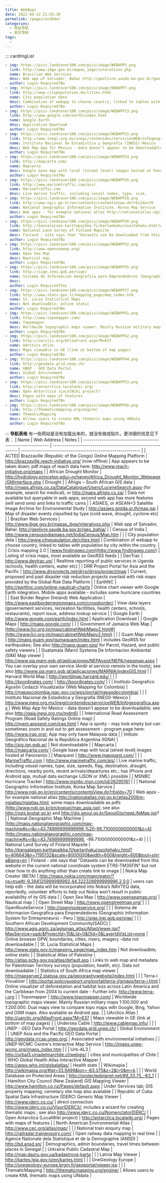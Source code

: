 ```yaml
---
title: WebApps
date: 2022-04-12 21:55:39
permalink: /pages/ecd94e/
categories:
  - 网址导航
  - 英文导航
tags:
  - 
---
```

::: cardImgList
```yaml
- img: https://pics.landcover100.com/pics/image/WEBAPP5.png
  link: http://www.ibge.gov.br/mapas_ibge/interativos.php
  name: Brazilian Web Services
  desc: Web app of Salvador, Bahai http://geolivre.saude.ba.gov.br/geo_bahia/
  author: Login Required?No
- img: https://pics.landcover100.com/pics/image/WEBAPP7.png
  link: http://www.citypopulation.de/cities.html
  name: City population data
  desc: Combination of webapp to choose country, linked to tables with population by city within the 
  author: Login Required?No
- img: https://pics.landcover100.com/pics/image/WEBAPP13.png
  link: http://www.google.com/earth/index.html
  name: Google Earth
  desc: Application Download
  author: Login Required?No
- img: https://pics.landcover100.com/pics/image/WEBAPP21.png
  link: http://www.inegi.org.mx/inegi/contenidos/serviciosWEB/infogeografica.aspx
  name: Instituto Nacional de Estadistica y Geografia (INEGI)-Mexico
  desc: Web Map App for Mexico - data doesn't appear to be downloadable; see also http://gaia.inegi.o
  author: Login Required?No
- img: https://pics.landcover100.com/pics/image/WEBAPP24.png
  link: http://mapcarta.com/
  name: Mapcarta
  desc: Google base map with local (street level) images hosted at Panoramio 
  author: Login Required?No
- img: https://pics.landcover100.com/pics/image/WEBAPP26.png
  link: http://www.marinetraffic.com/ais/
  name: MarineTraffic.com
  desc: Live marine traffic, including vessel names, type, size,
- img: https://pics.landcover100.com/pics/image/WEBAPP28.png
  link: http://www.ngii.go.kr/en/contents/contentsView.do?rbsIdx=70
  name: National Geographic Information Institute, Korea Map Service
  desc: Web apps - for example national atlas http://nationalatlas.ngii.go.kr/atlas2008/e-ngiatlas/ng
  author: Login Required?No
- img: https://pics.landcover100.com/pics/image/WEBAPP30.png
  link: http://kansalaisen.karttapaikka.fi/kartanhaku/osoitehaku.html?e=406643&n=7195132&scale=800000
  name: National Land Survey of Finland Mapsite
  desc: Finland - site says that "Datasets can be downloaded from this website in the current nationa
  author: Login Required?No
- img: https://pics.landcover100.com/pics/image/WEBAPP32.png
  link: http://www.openseamap.org/
  name: Open Sea Map
  desc: Nautical map
  author: Login Required?No
- img: https://pics.landcover100.com/pics/image/WEBAPP35.png
  link: http://sige.inei.gob.pe/sige/
  name: Sistema de Informacion Geografica para Emprendedores (Geographic Information System for Entre
  desc:  
  author: Login Required?Yes
- img: https://pics.landcover100.com/pics/image/WEBAPP37.png
  link: http://www.stats.gov.lc/mapping_page/map_index.htm
  name: St. Lucia Statistical Maps
  desc: Not downloadble; online static
  author: Login Required?No
- img: https://pics.landcover100.com/pics/image/WEBAPP41.png
  link: http://www.topomapper.com/
  name: Topomapper
  desc: Worldwide topographic maps viewer. Mainly Russian military maps 1:100.000 and 1:200.000. Dual
  author: Login Required?No
- img: https://pics.landcover100.com/pics/image/WEBAPP42.png
  link: http://uarctic.org/AtlasFront.aspx?M=637
  name: UArctics Atlas
  desc: Maps viewable in GE (link at bottom of map pages)
  author: Login Required?No
- img: https://pics.landcover100.com/pics/image/WEBAPP44.png
  link: http://geodata.grid.unep.ch/
  name: UNEP - GEO Data Portal
  desc: Global Environment
  author: Login Required?No
- img: https://pics.landcover100.com/pics/image/WEBAPP53.png
  link: http://antarctica.localwiki.org/
  name: Open Antarctica (LocalWiki project)
  desc: Pages with maps of features
  author: Login Required?No
- img: https://pics.landcover100.com/pics/image/WEBAPP60.png
  link: http://thematicmapping.org/engine/
  name: ThematicMapping
  desc: Allows users to create KML thematic maps using UNdata
  author: Login Required?No
```
:::
**导航表格**
有一些网站是没有加载出来的，就没有做成贴片。更详细的信息见下表：
| Name                                                         | Web Address                                                  | Notes                                                        |
| ------------------------------------------------------------ | ------------------------------------------------------------ | ------------------------------------------------------------ |
| ACTED  Brazzaville (Republic of the Congo)  Online Mapping Platform | http://brazzaville.reach-initiative.org/  (now offline)      | App appears to be taken down;  pdf maps of reach data here: http://www.reach-initiative.org/maps |
| African  Drought Monitor                                     | http://hydrology.princeton.edu/~nchaney/Africa_Drought_Monitor_Webpage/GMinterface.php | Drought                                                      |
| Afrigis – South African GIS data                             | http://maps.afrigis.co.za/DataCatalogue/Users/LuceneSearch.aspx  (for example, search for medical), or http://maps.afrigis.co.za/ | Data not available  but queryable in web apps; second web app has more features (will send sms)  and links to traffic cams |
| ASIAES,  or ASEAN+3 Satellite Image Archive for Environmental Study | http://asiaes.gistda.or.th/map.jsp                           | Map of disaster events  classified by type (cold wave, drought, cyclone etc) |
| Brazilian  Web Services                                      | http://www.ibge.gov.br/mapas_ibge/interativos.php            | Web app of Salvador, Bahai:  http://geolivre.saude.ba.gov.br/geo_bahia/ |
| Census  of India                                             | http://www.censusindiamaps.net/IndiaCensus/Map.htm           |                                                              |
| City  population data                                        | http://www.citypopulation.de/cities.html                     | Combination of webapp to choose  country, linked to tables with population by city within the country. |
| Crisis  mapping 2.0                                          | [www.findinggeo.com](http://www.findinggeo.com/)             | Listing of crisis maps, most  available as GeoRSS feeds      |
| DevTrac                                                      | http://www.devtrac.ug/                                       | Realtime reporting of public  services in Uganda (schools, health centers, water etc) |
| DRR  Project Portal for Asia and the Pacific                 | http://www.drrprojects.net/drrp/drrpp/project/map            | Current, proposed and past  disaster risk reduction projects overlaid with risk maps provided by the  Global Risk Data Platform |
| EarthNC                                                      | http://earthnc.com/online-nautical-charts                    | Online chart viewer with Google  Earth integration. Mobile apps available - includes some hurricane countries |
| East  Border Region (Ireland) Web Application                | http://www.eastborderregionmaps.com/crossborder/             | View data layers (governement  services, recreation facitlities, health centers, schools, restaurants),  report issue, address lookup service |
| Google  Earth                                                | http://www.google.com/earth/index.html                       | Application Download                                         |
| Google  Maps                                                 | http://maps.google.com/                                      |                                                              |
| Government  of Jamaica Web Map                               | [http://www.licj.org.jm/map/cabinetWebMapv2.html#](http://www.licj.org.jm/map/cabinetWebMapv2.html) |                                                              |
| Guam  Map viewer                                             | http://maps.guam.gov/gumaguam/index.html                     | includes GeoRSS for earthquakes;  See also http://maps.guam.gov/ for Parcel, Hazard, and public safety viewers |
| Guatamala (Marn)  Systema De Informacion Ambiental (SIM) Map viewer | http://www.sia.marn.gob.gt/aplicaciones/NEPAssist/NEPA/nepamap.aspx | You can overlay your own service  (Andir el servicio remoto in the tools); see also  http://www.sia.marn.gob.gt/aplicaciones/MARNIA/indexGIS.html |
| Harvard  World Map                                           | http://worldmap.harvard.edu/                                 |                                                              |
| http://koordinates.com/                                      | http://koordinates.com/                                      |                                                              |
| Instituto  Geografico Agustin Codazzi Visualizador (Web Mapping for Colombia) | http://mapascolombia.igac.gov.co/wps/portal/mapasdecolombia/ |                                                              |
| Instituto  Nacional de Estadistica y Geografia (INEGI)-Mexico | http://www.inegi.org.mx/inegi/contenidos/serviciosWEB/infogeografica.aspx | Web Map App for Mexico - data  doesn't appear to be downloadable; see also http://gaia.inegi.org.mx/mdm6/ |
| International  Road Assessment Program (Road Safety Ratings Online map) | http://nyem.appspot.com/irap.html                            | App is spotty - may look  empty but can sometimes zoom in and out to get assessment - program  page here: http://www.irap.org/; App may only have Malaysia data |
| Intituto  Geográfico Nacional de la República Argentina (IGNA) | http://sig.ign.gob.ar/                                       | Not downloadable                                             |
| Mapcarta                                                     | http://mapcarta.com/                                         | Google base map with local  (street level) images hosted at Panoramio |
| Mapquest                                                     | http://www.mapquest.com/                                     |                                                              |
| [MarineTraffic.com](http://marinetraffic.com/)               | http://www.marinetraffic.com/ais/                            | Live marine traffic, including  vessel names, type, size, speeds, flag, destination,  draught, directions, nearby ports, recent arrivals/departures etc.; has  iPhone and Android app, mutual data exchange (JSON or XML) possible |
| MSNBC  Hurricane Tracker                                     | http://www.msnbc.msn.com/id/26295161                         |                                                              |
| National  Geographic Information Institute, Korea Map Service | http://www.ngii.go.kr/en/contents/contentsView.do?rbsIdx=70  | Web apps - for example national  atlas http://nationalatlas.ngii.go.kr/atlas2008/e-ngiatlas/ngiatlas.html;  some maps downloadable as pdfs (http://www.ngii.go.kr/en/popup/map_asia.jsp);  see also http://sgis.kostat.go.kr and http://gis.seoul.go.kr/SeoulGis/newLifeMap.jsp? |
| National  Geographic Map Machine                             | [http://maps.nationalgeographic.com/map-machine#s=r&c=43.74999999999998,%20-99.71000000000001&z=4](http://maps.nationalgeographic.com/map-machine#s=r&c=43.74999999999998, -99.71000000000001&z=4) |                                                              |
| National  Land Survey of Finland Mapsite                     | http://kansalaisen.karttapaikka.fi/kartanhaku/osoitehaku.html?e=406643&n=7195132&scale=8000000&width=600&height=600&tool=siirra&lang=en | Finland - site says that  "Datasets can be downloaded from this website in the current national  coordinate system ETRS-TM35FIN" but not clear how to do anything other  than create link to image |
| Nokia  Map Creator (BETA)                                    | http://maps.nokia.com/mapcreator/?ns=true#/-9.394125999999992,44.322328999999996,2,0,0 | users can help edit - the data  will be incorporated into Nokia’s NAVTEQ data, reportedly, volunteer efforts  to help out Nokia won’t result in public availability of its GIS data |
| Open  Sea Map                                                | http://www.openseamap.org/                                   | Nautical map                                                 |
| Open  Street Map                                             | http://www.openstreetmap.org/                                |                                                              |
| OpenRouteService                                             | http://openrouteservice.org/                                 |                                                              |
| Sistema  de Informacion Geografica para Emprendedores (Geographic Information System  for Entrepreneurs) - Peru | http://sige.inei.gob.pe/sige/                                |                                                              |
| Southern  African Development Community(SADC)                | http://www.agis.agric.za/agismap_atlas/AtlasViewer.jsp?MapService=sadc&ProjectId=15&LId=0&OId=0&LayerIdVisList=none | Online browser GPW, boundaries,  cities, rivers, imagery -data not downloadable |
| St.  Lucia Statistical Maps                                  | http://www.stats.gov.lc/mapping_page/map_index.htm           | Not downloadble; online static                               |
| Statistical  Atlas of Palestine                              | http://atlas.pcbs.gov.ps/atlas/default.asp                   | Links to web map and metadata  for Palestinian Territory surveys (population, health, etc). Data not  downloadable |
| Statistics  of South Africa map viewer                       | http://mapserver2.statssa.gov.za/geographywebsite/index.html |                                                              |
| Terra-i  Visualizer                                          | http://portal.policysupport.org/portal/terra-i/gmaps/terra-i.html | Online visualizer of  deforestation and habitat loss across Latin America and the Caribbean from  2004 to current date - Further info: http://www.terra-i.org |
| Topomapper                                                   | http://www.topomapper.com/                                   | Worldwide topographic maps  viewer. Mainly Russian military maps 1:100.000 and 1:200.000. Dual maps view  to compare topo maps with Google, Bing, Yahoo and OSM maps. Also available as  Android app. |
| UArctics  Atlas                                              | http://uarctic.org/AtlasFront.aspx?M=637                     | Maps viewable in GE (link at  bottom of map pages)           |
| Undersea  Cable                                              | http://www.cablemap.info/                                    |                                                              |
| UNEP - GEO Data Portal                                       | http://geodata.grid.unep.ch/                                 | Global Environment                                           |
| UNEP Asia and the Pacific GEO Data Portal                    | http://geodata.rrcap.unep.org/                               | Associated with  environmental initiatives                   |
| UNEP-WCMC Centre's Interactive Map Service                   | http://imaps.unep-wcmc.org/imaps_index.htm                   |                                                              |
| Urb-AL3                                                      | http://urbal3.vinadelmarchile.cl/webgis/                     | cities and municipalities of  Chile                          |
| WHO Global Health Atlas Interactive Mapper                   | http://apps.who.int/globalatlas/                             | Health stats                                                 |
| Wikimapia                                                    | http://wikimapia.org/#lat=33.9499&lon=-83.375&z=2&l=0&m=b    |                                                              |
| World  Database on Protected Areas                           | http://protectedplanet.net/#9_33.75_-83_1                    |                                                              |
| Hamilton City Council (New Zealand) GIS Mapping Viewer       | http://www.hamilton.co.nz/Pages/default.aspx                 | Under Services tab;  GIS property mapping; cemetary site map also available |
| Republic of Cuba Spatial Data Infrastructure (IDERC) Generic Map  Viewer | http://www.iderc.co.cu/                                      | direct connection  http://www.iderc.co.cu/VisorIDERC3/; includes a wizard for creating thematic  maps ; see also http://www.iderc.co.cu/NomenclatorIDERC/ |
| Open Antarctica (LocalWiki project)                          | http://antarctica.localwiki.org/                             | Pages with maps of  features                                 |
| North American Environmental Atlas                           | http://www.cec.org/atlas/map/                                |                                                              |
| National train enquiry map                                   | http://railradar.trainenquiry.com/                           | Open railway data  mapping in real time                      |
| Agence Nationale dela Statistique et de la Demographie (ANSD) | http://bd.ansd.sn/                                           | Demographics, admin  boundaries, travel times between places in Senegal |
| Urkraine Public Cadastral Map                                | http://map.dazru.gov.ua/kadastrova-karta                     |                                                              |
| Latvia Map Viewer                                            | http://kartes.lgia.gov.lv/en/kartes.html                     |                                                              |
| OneGeology Europe                                            | http://onegeology-europe.brgm.fr/geoportal/viewer.jsp        |                                                              |
| ThematicMapping                                              | http://thematicmapping.org/engine/                           | Allows users to  create KML thematic maps using UNdata       |